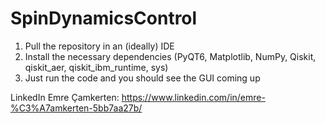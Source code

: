# SpinDynamicsControl

1. Pull the repository in an (ideally) IDE
2. Install the necessary dependencies (PyQT6, Matplotlib, NumPy, Qiskit, qiskit_aer, qiskit_ibm_runtime, sys)
3. Just run the code and you should see the GUI coming up

LinkedIn
Emre Çamkerten: https://www.linkedin.com/in/emre-%C3%A7amkerten-5bb7aa27b/
